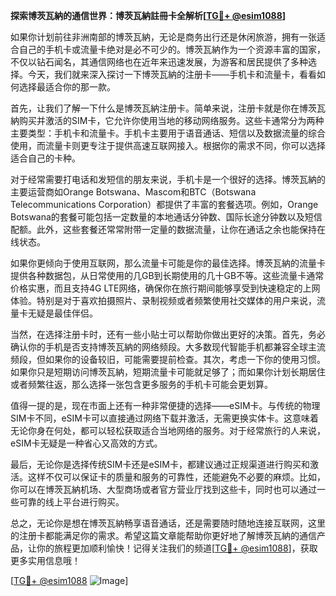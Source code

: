 **探索博茨瓦納的通信世界：博茨瓦納註冊卡全解析[[TG💪+ @esim1088](https://t.me/s/esim1088)]**

如果你计划前往非洲南部的博茨瓦納，无论是商务出行还是休闲旅游，拥有一张适合自己的手机卡或流量卡绝对是必不可少的。博茨瓦納作为一个资源丰富的国家，不仅以钻石闻名，其通信网络也在近年来迅速发展，为游客和居民提供了多种选择。今天，我们就来深入探讨一下博茨瓦納的注册卡——手机卡和流量卡，看看如何选择最适合你的那一款。

首先，让我们了解一下什么是博茨瓦納注册卡。简单来说，注册卡就是你在博茨瓦納购买并激活的SIM卡，它允许你使用当地的移动网络服务。这些卡通常分为两种主要类型：手机卡和流量卡。手机卡主要用于语音通话、短信以及数据流量的综合使用，而流量卡则更专注于提供高速互联网接入。根据你的需求不同，你可以选择适合自己的卡种。

对于经常需要打电话和发短信的朋友来说，手机卡是一个很好的选择。博茨瓦納的主要运营商如Orange Botswana、Mascom和BTC（Botswana Telecommunications Corporation）都提供了丰富的套餐选项。例如，Orange Botswana的套餐可能包括一定数量的本地通话分钟数、国际长途分钟数以及短信配额。此外，这些套餐还常常附带一定量的数据流量，让你在通话之余也能保持在线状态。

如果你更倾向于使用互联网，那么流量卡可能是你的最佳选择。博茨瓦納的流量卡提供各种数据包，从日常使用的几GB到长期使用的几十GB不等。这些流量卡通常价格实惠，而且支持4G LTE网络，确保你在旅行期间能够享受到快速稳定的上网体验。特别是对于喜欢拍摄照片、录制视频或者频繁使用社交媒体的用户来说，流量卡无疑是最佳伴侣。

当然，在选择注册卡时，还有一些小贴士可以帮助你做出更好的决策。首先，务必确认你的手机是否支持博茨瓦納的网络频段。大多数现代智能手机都兼容全球主流频段，但如果你的设备较旧，可能需要提前检查。其次，考虑一下你的使用习惯。如果你只是短期访问博茨瓦納，短期流量卡可能就足够了；而如果你计划长期居住或者频繁往返，那么选择一张包含更多服务的手机卡可能会更划算。

值得一提的是，现在市面上还有一种非常便捷的选择——eSIM卡。与传统的物理SIM卡不同，eSIM卡可以直接通过网络下载并激活，无需更换实体卡。这意味着无论你身在何处，都可以轻松获取适合当地网络的服务。对于经常旅行的人来说，eSIM卡无疑是一种省心又高效的方式。

最后，无论你是选择传统SIM卡还是eSIM卡，都建议通过正规渠道进行购买和激活。这样不仅可以保证卡的质量和服务的可靠性，还能避免不必要的麻烦。比如，你可以在博茨瓦納机场、大型商场或者官方营业厅找到这些卡，同时也可以通过一些可靠的线上平台进行购买。

总之，无论你是想在博茨瓦納畅享语音通话，还是需要随时随地连接互联网，这里的注册卡都能满足你的需求。希望这篇文章能帮助你更好地了解博茨瓦納的通信产品，让你的旅程更加顺利愉快！记得关注我们的频道[[TG💪+ @esim1088](https://t.me/s/esim1088)]，获取更多实用信息哦！

[[TG💪+ @esim1088](https://t.me/s/esim1088) ![Image](https://i.postimg.cc/4NQfJmqS/Snipaste-2025-05-13-00-14-12.png)]